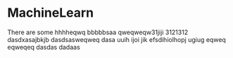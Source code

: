# MachineLearn
There are some
hhhheqwq
bbbbbsaa
qweqweqw31jiji
3121312
dasdxasajbkjb
dasdsasweqweq
dasa
uuih
ijoi
jik
efsdihiolhopj
ugiug
eqweq
eqweqeq
dasdas
dadaas
